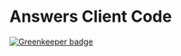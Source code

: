 Answers Client Code
==================

[![Greenkeeper badge](https://badges.greenkeeper.io/dpgraham/bonegap.svg)](https://greenkeeper.io/)

